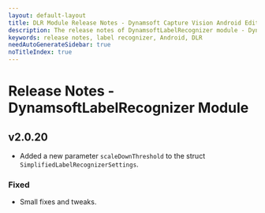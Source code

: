 ```yaml
---
layout: default-layout
title: DLR Module Release Notes - Dynamsoft Capture Vision Android Edition
description: The release notes of DynamsoftLabelRecognizer module - Dynamsoft Capture Vision Android Edition.
keywords: release notes, label recognizer, Android, DLR
needAutoGenerateSidebar: true
noTitleIndex: true
---
```


# Release Notes - DynamsoftLabelRecognizer Module

## v2.0.20

- Added a new parameter `scaleDownThreshold` to the struct `SimplifiedLabelRecognizerSettings`.

### Fixed

- Small fixes and tweaks.
